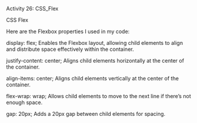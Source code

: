 Activity 26: CSS_Flex

CSS Flex 

Here are the Flexbox properties I used in my code:

display: flex;
Enables the Flexbox layout, allowing child elements to align and distribute space effectively within the container.

justify-content: center;
Aligns child elements horizontally at the center of the container.

align-items: center;
Aligns child elements vertically at the center of the container.

flex-wrap: wrap;
Allows child elements to move to the next line if there’s not enough space.

gap: 20px;
Adds a 20px gap between child elements for spacing.
